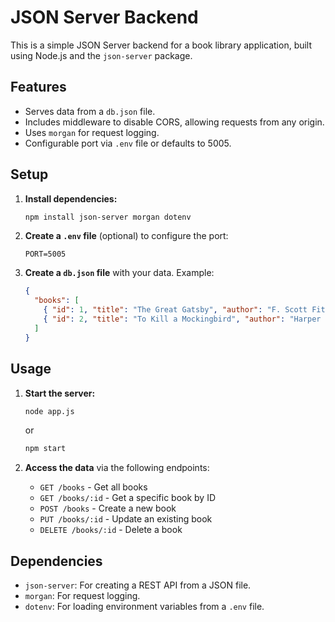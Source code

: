 # JSON Server Backend

This is a simple JSON Server backend for a book library application, built using Node.js and the `json-server` package.

## Features

- Serves data from a `db.json` file.
- Includes middleware to disable CORS, allowing requests from any origin.
- Uses `morgan` for request logging.
- Configurable port via `.env` file or defaults to 5005.

## Setup

1.  **Install dependencies:**

    ```bash
    npm install json-server morgan dotenv
    ```

2.  **Create a `.env` file** (optional) to configure the port:

    ```
    PORT=5005
    ```

3.  **Create a `db.json` file** with your data. Example:

    ```json
    {
      "books": [
        { "id": 1, "title": "The Great Gatsby", "author": "F. Scott Fitzgerald" },
        { "id": 2, "title": "To Kill a Mockingbird", "author": "Harper Lee" }
      ]
    }
    ```

## Usage

1.  **Start the server:**

    ```bash
    node app.js
    ```

    or

    ```bash
    npm start
    ```

2.  **Access the data** via the following endpoints:

    -   `GET /books` - Get all books
    -   `GET /books/:id` - Get a specific book by ID
    -   `POST /books` - Create a new book
    -   `PUT /books/:id` - Update an existing book
    -   `DELETE /books/:id` - Delete a book

## Dependencies

-   `json-server`: For creating a REST API from a JSON file.
-   `morgan`: For request logging.
-   `dotenv`: For loading environment variables from a `.env` file.
